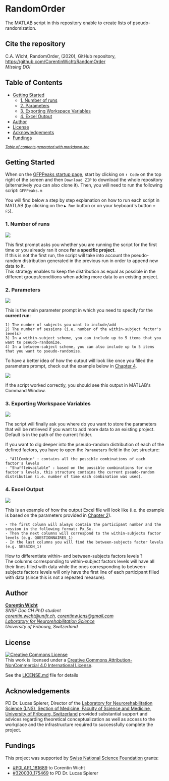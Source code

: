 # RandomOrder

The MATLAB script in this repository enable to create lists of pseudo-randomization.


## Cite the repository
C.A. Wicht, RandomOrder, (2020), GitHub repository, https://github.com/CorentinWicht/RandomOrder \
*Missing DOI*


## Table of Contents
- [Getting Started](#getting-started)
  * [1. Number of runs](#1-number-of-runs)
  * [2. Parameters](#2-parameters)
  * [3. Exporting Workspace Variables](#3-exporting-workspace-variables)
  * [4. Excel Output](#4-excel-output)
- [Author](#author)
- [License](#license)
- [Acknowledgements](#acknowledgements)
- [Fundings](#fundings)

<small><i><a href='http://ecotrust-canada.github.io/markdown-toc/'>Table of contents generated with markdown-toc</a></i></small>


## Getting Started

When on the [GFPPeaks startup page](https://github.com/CorentinWicht/GFPPeaks), start by clicking on `⬇️ Code` on the top right of the screen and then `Download ZIP` to download the whole repository (alternatively you can also clone it). 
Then, you will need to run the following script: ```GFPPeaks.m```


You will find below a step by step explanation on how to run each script in MATLAB (by clicking on the `▶️ Run` button or on your keyboard's button `⌨️ F5`).


### 1. Number of runs

![](tools/screenshots/FirstRun.png)

This first prompt asks you whether you are running the script for the first time or you already ran it once **for a specific project**. \
If this is not the first run, the script will take into account the pseudo-random distribution generated in the previous run in order to append new data to it. \
This strategy enables to keep the distribution as equal as possible in the different groups/conditions when adding more data to an existing project. 


### 2. Parameters

![](tools/screenshots/Parameters.png)

This is the main parameter prompt in which you need to specify for the **current run**:
```
1) The number of subjects you want to include/add
2) The number of sessions (i.e. number of the within-subject factor's levels)
3) In a within-subject scheme, you can include up to 5 items that you want to pseudo-randomize.
4) In a between-subject scheme, you can also include up to 5 items that you want to pseudo-randomize.
```
To have a better idea of how the output will look like once you filled the parameters prompt, check out the example below in [Chapter 4](#4-excel-output).


![](tools/screenshots/ExcelFileExport.png)

If the script worked correctly, you should see this output in MATLAB's Command Window. 


### 3. Exporting Workspace Variables

![](tools/screenshots/ExportParameters.png)

The script will finally ask you where do you want to store the parameters that will be retrieved if you want to add more data to an existing project. \
Default is in the path of the current folder.

If you want to dig deeper into the pseudo-random distribution of each of the defined factors, you have to open the ```Parameters``` field in the ```Out``` structure:
```
- "AllCombin" : contains all the possible combinations of each factor's levels
- "ShuffleAvailable" : based on the possible combinations for one factor's levels, this structure contains the current pseudo-random distribution (i.e. number of time each combination was used). 
```


### 4. Excel Output

![](tools/screenshots/ExcelOutput.png)

This is an example of how the output Excel file will look like (i.e. the example is based on the parameters provided in [Chapter 2](#2-parameters)). 
```
- The first column will always contain the participant number and the session in the following format: Px_Sx.
- Then the next columns will correspond to the within-subjects factor levels (e.g. QUESTIONNAIRES_1)
- In the last columns you will find the between-subjects factor levels (e.g. SESSION_1)
```

How to differentiate within- and between-subjects factors levels ? \
The columns corresponding to within-subject factors levels will have all their lines filled with data while the ones corresponding to between-subjects factors levels will only have the first line of each participant filled with data (since this is not a repeated measure). 


## Author
[**Corentin Wicht**](https://www.researchgate.net/profile/Wicht_Corentin)\
*SNSF Doc.CH PhD student*\
*corentin.wicht@unifr.ch, corentinw.lcns@gmail.com*\
*[Laboratory for Neurorehabilitation Science](https://www3.unifr.ch/med/spierer/en/)*\
*University of Fribourg, Switzerland*

## License
<a rel="license" href="http://creativecommons.org/licenses/by-nc/4.0/"><img alt="Creative Commons License" style="border-width:0" src="https://i.creativecommons.org/l/by-nc/4.0/88x31.png" /></a><br />This work is licensed under a <a rel="license" href="http://creativecommons.org/licenses/by-nc/4.0/">Creative Commons Attribution-NonCommercial 4.0 International License</a>.

See the [LICENSE.md](LICENSE.md) file for details

## Acknowledgements
PD Dr. Lucas Spierer, Director of the [Laboratory for Neurorehabilitation Science (LNS), Section of Medicine, Faculty of Science and Medicine, University of Fribourg, Switzerland](https://www3.unifr.ch/med/spierer/en/) provided substantial support and advices regarding theoretical conceptualization as well as access to the workplace and the infrastructure required to successfully complete the project.

## Fundings
This project was supported by [Swiss National Science Foundation](http://www.snf.ch/fr/Pages/default.aspx) grants:
* [#P0LAP1_181689](http://p3.snf.ch/project-181689) to Corentin Wicht
* [#320030_175469](http://p3.snf.ch/project-175469) to PD Dr. Lucas Spierer
